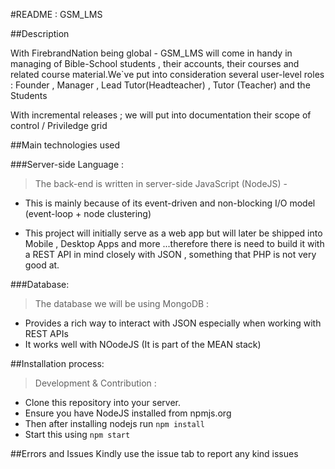 #README : GSM_LMS

##Description

 With FirebrandNation being global - GSM_LMS will come in handy in managing of Bible-School students , their accounts, their courses and related course material.We`ve put into consideration several user-level roles : Founder , Manager , Lead Tutor(Headteacher) , Tutor (Teacher) and the Students

 With incremental releases ; we will put into documentation their scope of control / Priviledge grid 



##Main technologies used
 
###Server-side Language :

 >The back-end is written in server-side JavaScript (NodeJS) -
  + This is mainly because of its event-driven and non-blocking I/O model (event-loop + node clustering) 

  + This project will initially serve as a web app but will later be shipped into Mobile , Desktop Apps and more ...therefore there is need to build it with a REST API in mind closely with JSON , something that PHP is not very good at.

###Database:

 >The database we will be using MongoDB :
  + Provides a rich way to interact with JSON especially when working with REST APIs
  + It works well with NOodeJS (It is part of the MEAN stack)


##Installation process:
 >Development & Contribution :
 + Clone this repository into your server.
 + Ensure you have NodeJS installed from npmjs.org
 + Then after installing nodejs run `npm install`
 + Start this using `npm start`

##Errors and Issues
  Kindly use the issue tab to report any kind issues


